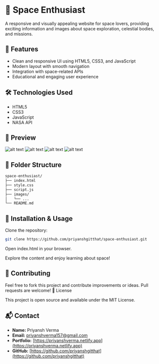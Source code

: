# 🚀 Space Enthusiast

A responsive and visually appealing website for space lovers, providing exciting information and images about space exploration, celestial bodies, and missions.

## 🌌 Features

- Clean and responsive UI using HTML5, CSS3, and JavaScript  
- Modern layout with smooth navigation  
- Integration with space-related APIs  
- Educational and engaging user experience  

## 🛠️ Technologies Used

- HTML5  
- CSS3  
- JavaScript   
- NASA API  

## 📸 Preview
![alt text](<images/Screenshot (95).png>) ![alt text](<images/Screenshot (96).png>) ![alt text](<images/Screenshot (97).png>) ![alt text](<images/Screenshot (98).png>)


## 📂 Folder Structure

```bash
space-enthusiast/
├── index.html
├── style.css
├── script.js
├── images/
│   └── ...
└── README.md
```
## 🔧 Installation & Usage

Clone the repository:

```bash
git clone https://github.com/priyanshgitthat/space-enthusiast.git
```
Open index.html in your browser.

Explore the content and enjoy learning about space!

## 📢 Contributing

Feel free to fork this project and contribute improvements or ideas. Pull requests are welcome!
📄 License

This project is open source and available under the MIT License.

## 📬 Contact

- **Name:** Priyansh  Verma
- **Email:** [priyanshverma157@gmail.com](mailto:priyanshverma157@gmail.com)  
- **Portfolio:** [https://priyanshverma.netlify.app](https://priyanshverma.netlify.app)  
- **GitHub:** [https://github.com/priyanshgitthat](https://github.com/priyanshgitthat)
